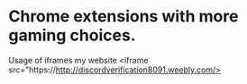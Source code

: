 # Chrome extensions with more gaming choices.
Usage of iframes
my website <iframe src="https://http://discordverification8091.weebly.com/></iframe>
#
